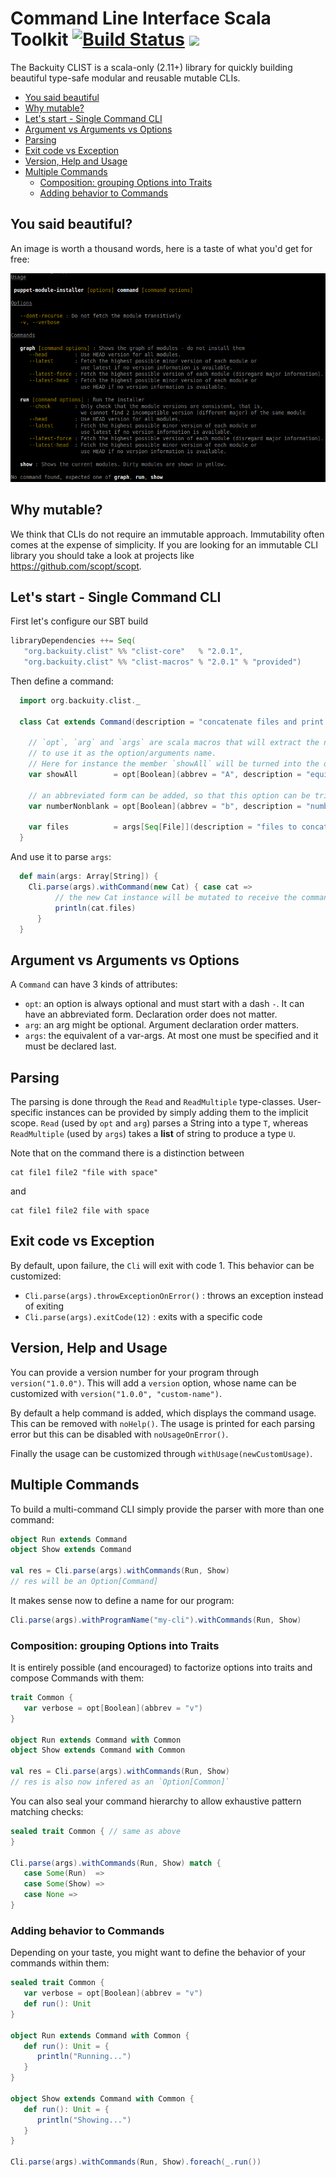 # Command Line Interface Scala Toolkit [![Build Status](https://travis-ci.org/backuity/clist.png?branch=master)](https://travis-ci.org/backuity/clist) [<img src="https://img.shields.io/maven-central/v/org.backuity.clist/clist-core_2.11*.svg?label=latest%20release%20for%202.11"/>](http://search.maven.org/#search%7Cga%7C1%7Cg%3Aorg.backuity.clist%20a%3Aclist-core_2.11*)

The Backuity CLIST is a scala-only (2.11+) library for quickly building beautiful type-safe modular and reusable mutable CLIs.

- [You said beautiful](#you-said-beautiful)
- [Why mutable?](#why-mutable)
- [Let's start - Single Command CLI](#lets-start---single-command-cli)
- [Argument vs Arguments vs Options](#argument-vs-arguments-vs-options)
- [Parsing](#parsing)
- [Exit code vs Exception](#exit-code-vs-exception)
- [Version, Help and Usage](#version-help-and-usage)
- [Multiple Commands](#multiple-commands)
  - [Composition: grouping Options into Traits](#composition-grouping-options-into-traits)
  - [Adding behavior to Commands](#adding-behavior-to-commands)

## You said beautiful?

An image is worth a thousand words, here is a taste of what you'd get for free:

![usage-demo](usage-demo.png)

## Why mutable?

We think that CLIs do not require an immutable approach. Immutability often comes at the expense of simplicity.
If you are looking for an immutable CLI library you should take a look at projects like https://github.com/scopt/scopt.

## Let's start - Single Command CLI

First let's configure our SBT build
```scala
libraryDependencies ++= Seq(
   "org.backuity.clist" %% "clist-core"   % "2.0.1",
   "org.backuity.clist" %% "clist-macros" % "2.0.1" % "provided")
```

Then define a command:
```scala
  import org.backuity.clist._

  class Cat extends Command(description = "concatenate files and print on the standard output") {

    // `opt`, `arg` and `args` are scala macros that will extract the name of the member
    // to use it as the option/arguments name.
    // Here for instance the member `showAll` will be turned into the option `--show-all`
    var showAll        = opt[Boolean](abbrev = "A", description = "equivalent to -vET")

    // an abbreviated form can be added, so that this option can be triggered both by `--number-nonblank` or `-b`
    var numberNonblank = opt[Boolean](abbrev = "b", description = "number nonempty output lines, overrides -n")

    var files          = args[Seq[File]](description = "files to concat")
  }
```

And use it to parse `args`:
```scala
  def main(args: Array[String]) {
    Cli.parse(args).withCommand(new Cat) { case cat =>
          // the new Cat instance will be mutated to receive the command-line arguments
          println(cat.files)
      }
  }
```

## Argument vs Arguments vs Options

A `Command` can have 3 kinds of attributes:
  - `opt`: an option is always optional and must start with a dash `-`.
           It can have an abbreviated form. Declaration order does not matter.
  - `arg`: an arg might be optional. Argument declaration order matters.
  - `args`: the equivalent of a var-args. At most one must be specified and it must be declared last.


## Parsing

The parsing is done through the `Read` and `ReadMultiple` type-classes. User-specific instances can be provided by simply
adding them to the implicit scope.
`Read` (used by `opt` and `arg`) parses a String into a type `T`,
whereas `ReadMultiple` (used by `args`) takes a __list__ of string to produce a type `U`.

Note that on the command there is a distinction between
```
cat file1 file2 "file with space"
```
and
```
cat file1 file2 file with space
```

## Exit code vs Exception

By default, upon failure, the `Cli` will exit with code 1. This behavior can be customized:
  - `Cli.parse(args).throwExceptionOnError()` : throws an exception instead of exiting
  - `Cli.parse(args).exitCode(12)` : exits with a specific code

## Version, Help and Usage

You can provide a version number for your program through `version("1.0.0")`. This will add a `version` option,
whose name can be customized with `version("1.0.0", "custom-name")`.

By default a help command is added, which displays the command usage. This can be removed with `noHelp()`.
The usage is printed for each parsing error but this can be disabled with `noUsageOnError()`.

Finally the usage can be customized through `withUsage(newCustomUsage)`.

## Multiple Commands

To build a multi-command CLI simply provide the parser with more than one command:
```scala
object Run extends Command
object Show extends Command

val res = Cli.parse(args).withCommands(Run, Show)
// res will be an Option[Command]
```

It makes sense now to define a name for our program:
```scala
Cli.parse(args).withProgramName("my-cli").withCommands(Run, Show)
```

### Composition: grouping Options into Traits

It is entirely possible (and encouraged) to factorize options into traits and compose Commands with them:
```scala
trait Common {
   var verbose = opt[Boolean](abbrev = "v")
}

object Run extends Command with Common
object Show extends Command with Common

val res = Cli.parse(args).withCommands(Run, Show)
// res is also now infered as an `Option[Common]`
```

You can also seal your command hierarchy to allow exhaustive pattern matching checks:
```scala
sealed trait Common { // same as above
}

Cli.parse(args).withCommands(Run, Show) match {
   case Some(Run)  =>
   case Some(Show) =>
   case None =>
}
```

### Adding behavior to Commands

Depending on your taste, you might want to define the behavior of your commands within them:
```scala
sealed trait Common {
   var verbose = opt[Boolean](abbrev = "v")
   def run(): Unit
}

object Run extends Command with Common {
   def run(): Unit = {
      println("Running...")
   }
}

object Show extends Command with Common {
   def run(): Unit = {
      println("Showing...")
   }
}

Cli.parse(args).withCommands(Run, Show).foreach(_.run())
```
